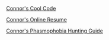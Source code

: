 [Connor's Cool Code](https://github.com/cmulholla/cmulholland)

[Connor's Online Resume](https://cmulholla.github.io/cmulholland/Resume/main.html)

[Connor's Phasmophobia Hunting Guide](https://cmulholla.github.io/cmulholland/Connors-Phasmophobia-Hunting-Guide)
